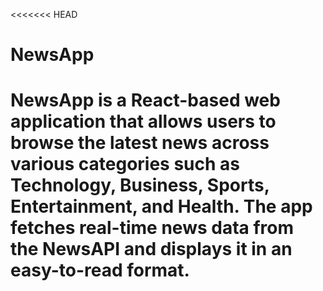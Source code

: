 <<<<<<< HEAD
# NewsApp
NewsApp is a React-based web application that allows users to browse the latest news across various categories such as Technology, Business, Sports, Entertainment, and Health. The app fetches real-time news data from the NewsAPI and displays it in an easy-to-read format.
=======
